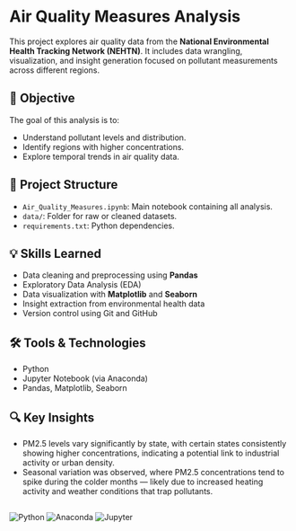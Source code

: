 
# Air Quality Measures Analysis

This project explores air quality data from the **National Environmental Health Tracking Network (NEHTN)**. It includes data wrangling, visualization, and insight generation focused on pollutant measurements across different regions.

## 📌 Objective

The goal of this analysis is to:

- Understand pollutant levels and distribution.
- Identify regions with higher concentrations.
- Explore temporal trends in air quality data.

## 📁 Project Structure

- `Air_Quality_Measures.ipynb`: Main notebook containing all analysis.
- `data/`: Folder for raw or cleaned datasets.
- `requirements.txt`: Python dependencies.

## 💡 Skills Learned

- Data cleaning and preprocessing using **Pandas**
- Exploratory Data Analysis (EDA)
- Data visualization with **Matplotlib** and **Seaborn**
- Insight extraction from environmental health data
- Version control using Git and GitHub

## 🛠️ Tools & Technologies

- Python
- Jupyter Notebook (via Anaconda)
- Pandas, Matplotlib, Seaborn


## 🔍 Key Insights
- PM2.5 levels vary significantly by state, with certain states consistently showing higher concentrations, indicating a potential link to industrial activity or urban density.
- Seasonal variation was observed, where PM2.5 concentrations tend to spike during the colder months — likely due to increased heating activity and weather conditions that trap pollutants.



##

![Python](https://img.shields.io/badge/python-3.8%2B-blue.svg)
![Anaconda](https://img.shields.io/badge/Anaconda-Python%20Distribution-44A833?logo=anaconda&logoColor=white)
![Jupyter](https://img.shields.io/badge/Notebook-Jupyter-orange?logo=jupyter)


